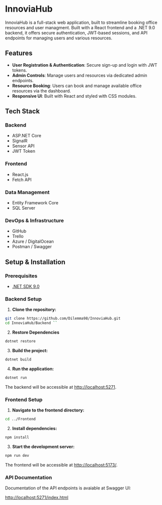 # InnoviaHub

InnoviaHub is a full-stack web application, built to streamline booking office resources and user managment.
Built with a React frontend and a .NET 9.0 backend, it offers secure authentication, JWT-based sessions, and API endpoints for managing users and various resources.

## Features

- **User Registration & Authentication**: Secure sign-up and login with JWT tokens.
- **Admin Controls**: Manage users and resources via dedicated admin endpoints.
- **Resource Booking**: Users can book and manage available office resources via the dashboard.
- **Responsive UI**: Built with React and styled with CSS modules.

## Tech Stack

### Backend

- ASP.NET Core
- SignalR
- Sensor API
- JWT Token

### Frontend

- React.js 
- Fetch API

### Data Management

- Entity Framework Core
- SQL Server

### DevOps & Infrastructure

- GitHub
- Trello
- Azure / DigitalOcean
- Postman / Swagger

## Setup & Installation

### Prerequisites

- [.NET SDK 9.0](https://dotnet.microsoft.com/download/dotnet/9.0)


### Backend Setup

1. **Clone the repository:**

```bash
git clone https://github.com/Dilemma98/InnoviaHub.git
cd InnoviaHub/Backend ``
```

2. **Restore Dependencies**

```bash
dotnet restore
```

3. **Build the project:**

```bash
dotnet build
```

4. **Run the application:**

```bash
dotnet run
```

The backend will be accessible at <http://localhost:5271>.

### Frontend Setup

1. **Navigate to the frontend directory:**

```bash
cd ../Frontend
```

2. **Install dependencies:**

```bash
npm install
```

3. **Start the development server:**

```bash
npm run dev
```

The frontend will be accessible at <http://localhost:5173/>.

### API Documentation

Documentation of the API endpoints is avaiable at Swagger UI:

<http://localhost:5271/index.html>
